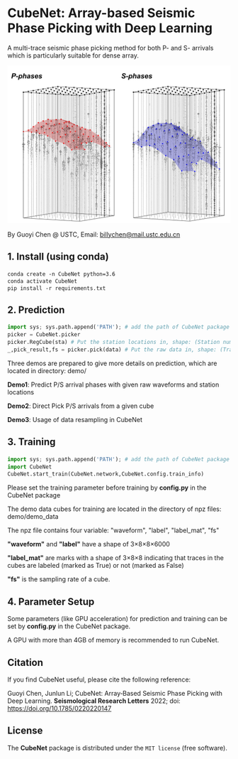 # CubeNet: Array-based Seismic Phase Picking with Deep Learning

A multi-trace seismic phase picking method for both P- and S- arrivals which is particularly suitable for dense array.

![diagram](./diagram.png)

By Guoyi Chen @ USTC, Email: billychen@mail.ustc.edu.cn

## 1. Install (using conda)

```
conda create -n CubeNet python=3.6
conda activate CubeNet
pip install -r requirements.txt
```

## 2. Prediction

```python
import sys; sys.path.append('PATH'); # add the path of CubeNet package if necessary
picker = CubeNet.picker
picker.RegCube(sta) # Put the station locations in, shape: (Station number, 2), unit: km
_,pick_result,fs = picker.pick(data) # Put the raw data in, shape: (TraceID, Components, Sampling pts)
```

Three demos are prepared to give more details on prediction, which are located in directory: demo/

**Demo1**: Predict P/S arrival phases with given raw waveforms and station locations

**Demo2**: Direct Pick P/S arrivals from a given cube

**Demo3**: Usage of data resampling in CubeNet

## 3. Training

```python
import sys; sys.path.append('PATH'); # add the path of CubeNet package if necessary
import CubeNet
CubeNet.start_train(CubeNet.network,CubeNet.config.train_info)
```

Please set the training parameter before training by **config.py** in the CubeNet package

The demo data cubes for training are located in the directory of npz files: demo/demo_data

The npz file contains four variable: "waveform", "label", "label_mat", "fs"

**"waveform"**  and **"label"** have a shape of 3$\times$8$\times$8$\times$6000

**"label_mat"** are marks with a shape of 3$\times$8$\times$8 indicating that traces in the cubes are labeled (marked as True) or not (marked as False)

**"fs"** is the sampling rate of a cube.

## 4. Parameter Setup

Some parameters (like GPU acceleration) for prediction and training can be set by **config.py** in the CubeNet package.

A GPU with more than 4GB of memory is recommended to run CubeNet.

##  Citation

If you find CubeNet useful, please cite the following reference:

Guoyi Chen, Junlun Li; CubeNet: Array‐Based Seismic Phase Picking with Deep Learning. **Seismological Research Letters** 2022; doi: https://doi.org/10.1785/0220220147

## License

The **CubeNet** package is distributed under the `MIT license` (free software).